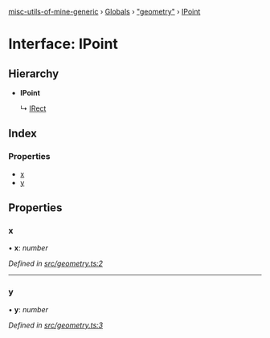 [misc-utils-of-mine-generic](../README.md) › [Globals](../globals.md) › ["geometry"](../modules/_geometry_.md) › [IPoint](_geometry_.ipoint.md)

# Interface: IPoint

## Hierarchy

* **IPoint**

  ↳ [IRect](_geometry_.irect.md)

## Index

### Properties

* [x](_geometry_.ipoint.md#x)
* [y](_geometry_.ipoint.md#y)

## Properties

###  x

• **x**: *number*

*Defined in [src/geometry.ts:2](https://github.com/cancerberoSgx/misc-utils-of-mine/blob/a1f5608/misc-utils-of-mine-generic/src/geometry.ts#L2)*

___

###  y

• **y**: *number*

*Defined in [src/geometry.ts:3](https://github.com/cancerberoSgx/misc-utils-of-mine/blob/a1f5608/misc-utils-of-mine-generic/src/geometry.ts#L3)*
